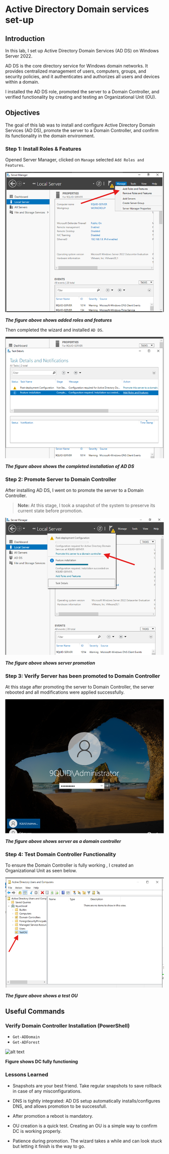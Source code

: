 # Active Directory Domain services set-up

## Introduction

In this lab, I set up Active Directory Domain Services (AD DS) on Windows Server 2022.

AD DS is the core directory service for Windows domain networks. It provides centralized management of users, computers, groups, and security policies, and it authenticates and authorizes all users and devices within a domain.

I installed the AD DS role, promoted the server to a Domain Controller, and verified functionality by creating and testing an Organizational Unit (OU).

## Objectives

The goal of this lab was to install and configure Active Directory Domain Services (AD DS), promote the server to a Domain Controller, and confirm its functionality in the domain environment.

### Step 1: Install Roles & Features

Opened Server Manager, clicked on `Manage` selected `Add Roles and Features`.

![alt text](<screenshots/01-roles & features.png>)

***The figure above shows added roles and features***

Then completed the wizard and installed `AD DS`.

![alt text](<screenshots/02-AD DS- installed.png>)

***The figure above shows the completed installation of AD DS***

### Step 2: Promote Server to Domain Controller

After installing AD DS, I went on to promote the server to a Domain Controller.

> **Note:** At this stage, I took a snapshot of the system to preserve its current state before promotion.

![alt text](<screenshots/03-AD DS-promotion.png>)

***The figure above shows server promotion***

### Step 3: Verify Server has been promoted to Domain Controller

At this stage after promoting the server to Domain Controller, the server rebooted and all modifications were applied successfully.

![alt text](screenshots/04-promoted-server.png)

***The figure above shows server as a domain controller***

### Step 4: Test Domain Controller Functionality

To ensure the Domain Controller is fully working , I created an Organizational Unit as seen below.

![alt text](screenshots/05-TestOU.png)

***The figure above shows a test OU***

## Useful Commands

### Verify Domain Controller Installation (PowerShell)

- `Get-ADDomain`
- `Get-ADForest`

![alt text](<../2.AD DS Config/screenshots/06.DC-functionality.png>)

**Figure shows DC fully functioning**

### Lessons Learned

- Snapshots are your best friend. Take regular snapshots to save rollback in case of any misconfigurations.

- DNS is tightly integrated: AD DS setup automatically installs/configures DNS, and allows promotion to be successfull.

- After promotion a reboot is mandatory.

- OU creation is a quick test. Creating an OU  is a simple way to confirm DC is working properly.

- Patience during promotion. The wizard takes a while and can look stuck but letting it finish is the way to go.

